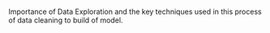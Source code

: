 Importance of Data Exploration and the key techniques used in this process of data cleaning to build of model.
